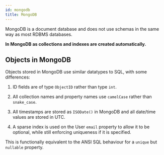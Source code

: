 ```yaml
---
id: mongodb
title: MongoDB
---
```


MongoDB is a document database and does not use schemas in the same way as most RDBMS databases.

**In MongoDB as collections and indexes are created automatically.**

## Objects in MongoDB

Objects stored in MongoDB use similar datatypes to SQL, with some differences:

1. ID fields are of type `ObjectID` rather than type `int`.

2. All collection names and property names use `camelCase` rather than `snake_case`.

3. All timestamps are stored as `ISODate()` in MongoDB and all date/time values are stored in UTC.

4. A sparse index is used on the User `email` property to allow it to be optional, while still enforcing uniqueness if it is specified.

  This is functionally equivalent to the ANSI SQL behaviour for a `unique` but `nullable` property.
